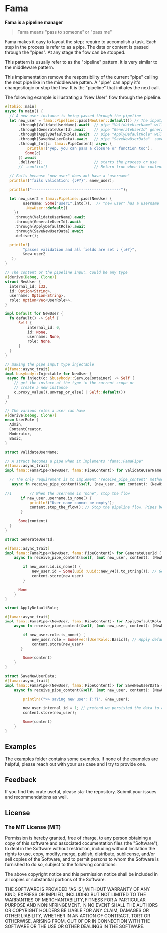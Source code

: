 # Fama

**Fama is a pipeline manager**

> Fama means "pass to someone" or "pass me"

 Fama makes it easy to layout the steps
 require to accomplish a task.
 Each step in the process is refer to as a pipe. The data or content is passed through
 the "pipes". At any stage the flow can be stopped.

 This pattern is usually refer to as the "pipeline" pattern. It is very similar to the
 middleware pattern.

 This implementation remove the responsibility of the current "pipe" calling the next pipe like
 in the middleware patten. A "pipe" can apply it's changes/logic or stop the flow. It is the "pipeline"
 that initiates the next call.

 The following example is illustrating a "New User" flow through the pipeline.

 ```rust
 #[tokio::main]
 async fn main() {
   // A new user instance is being passed through the pipeline
   let new_user = fama::Pipeline::pass(NewUser::default()) // The input/content
       .through(ValidateUserName).await  // pipe "ValidateUserName" will stop the flow if the user does not have a "username"
       .through(GenerateUserId).await    // pipe "GenerateUserId" generates and set the user ID.  
       .through(ApplyDefaultRole).await  // pipe "ApplyDefaultRole" will give the user the "Basic" role if the list of roles is empty
       .through(SaveNewUserData).await   // pipe "SaveNewUserData"  saves the data to the database. At this stage, we know all is well
       .through_fn(|c: fama::PipeContent| async {
           println!("yep, you can pass a closure or function too");
          Some(c)
       }).await
       .deliver();                       // starts the process or use
       // .confirm()                     // Return true when the content passes throug all the pipes

   // Fails because "new user" does not have a "username"
   println!("fails validation: {:#?}", &new_user);

   println!("----------------------------------------");

   let new_user2 = fama::Pipeline::pass(NewUser {
         username: Some("user1".into()),  // "new user" has a username
         ..NewUser::default()
     })
     .through(ValidateUserName).await
     .through(GenerateUserId).await
     .through(ApplyDefaultRole).await
     .through(SaveNewUserData).await
     .deliver();

   println!(
         "passes validation and all fields are set : {:#?}",
         &new_user2
    );
 }

 // The content or the pipeline input. Could be any type
 #[derive(Debug, Clone)]
 struct NewUser {
   internal_id: i32,
   id: Option<String>,
   username: Option<String>,
   role: Option<Vec<UserRole>>,
 }

 impl Default for NewUser {
   fn default() -> Self {
       Self {
           internal_id: 0,
           id: None,
           username: None,
           role: None,
       }
   }
 }

 // making the pipe input type injectable
 #[fama::async_trait]
 impl busybody::Injectable for NewUser {
  async fn inject(c: &busybody::ServiceContainer) -> Self {
     // get the instace of the type in the current scope or
     // create a new instance
     c.proxy_value().unwrap_or_else(|| Self::default())
  }
 }

 // The various roles a user can have
 #[derive(Debug, Clone)]
 enum UserRole {
   Admin,
   ContentCreator,
   Moderator,
   Basic,
 }

 struct ValidateUserName;

 // A struct becomes a pipe when it implements "fama::FamaPipe"
 #[fama::async_trait]
 impl fama::FamaPipe<(NewUser, fama::PipeContent)> for ValidateUserName {

   // The only requirement is to implement "receive_pipe_content" method
    async fn receive_pipe_content(&self, (new_user, mut content): (NewUser, fama::PipeContent)) -> Option<fama::PipeContent> {
  
//1        // When the username is "none", stop the flow
        if new_user.username.is_none() {
            println!("User name cannot be empty");
            content.stop_the_flow(); // Stop the pipeline flow. Pipes below this pipe will not get call
        }

       Some(content)
   }
 }

 struct GenerateUserId;

 #[fama::async_trait]
 impl fama::FamaPipe<(NewUser, fama::PipeContent)> for GenerateUserId {
     async fn receive_pipe_content(&self, (mut new_user, content): (NewUser,fama::PipeContent)) -> Option<fama::PipeContent> {

         if new_user.id.is_none() {
             new_user.id = Some(uuid::Uuid::new_v4().to_string()); // Generate and set the ID
             content.store(new_user);
         }

       None
     }
 }

 struct ApplyDefaultRole;

 #[fama::async_trait]
 impl fama::FamaPipe<(NewUser, fama::PipeContent)> for ApplyDefaultRole {
     async fn receive_pipe_content(&self, (mut new_user, content): (NewUser,fama::PipeContent)) -> Option<fama::PipeContent> {

         if new_user.role.is_none() {
             new_user.role = Some(vec![UserRole::Basic]); // Apply default role
             content.store(new_user);
        }

         Some(content)
     }
 }

 struct SaveNewUserData;
 #[fama::async_trait]
 impl fama::FamaPipe<(NewUser, fama::PipeContent)> for SaveNewUserData {
     async fn receive_pipe_content(&self, (mut new_user, content): (NewUser,fama::PipeContent)) -> Option<fama::PipeContent> {

         println!(">> saving new user: {:?}", &new_user);

         new_user.internal_id = 1; // pretend we persisted the data to a database
         content.store(new_user);

         Some(content)
     }
 }
 ```
## Examples
The [examples](https://github.com/shiftrightonce/fama/tree/main/examples) folder contains some examples. If none of the examples are helpful,
please reach out with your use case and I  try to provide one.


## Feedback
If you find this crate useful, please star the repository. Submit your issues and recommendations as well.


## License

### The MIT License (MIT)

Permission is hereby granted, free of charge, to any person obtaining a copy of this software and associated documentation files (the "Software"), to deal in the Software without restriction, including without limitation the rights to use, copy, modify, merge, publish, distribute, sublicense, and/or sell copies of the Software, and to permit persons to whom the Software is furnished to do so, subject to the following conditions:

The above copyright notice and this permission notice shall be included in all copies or substantial portions of the Software.

THE SOFTWARE IS PROVIDED "AS IS", WITHOUT WARRANTY OF ANY KIND, EXPRESS OR IMPLIED, INCLUDING BUT NOT LIMITED TO THE WARRANTIES OF MERCHANTABILITY, FITNESS FOR A PARTICULAR PURPOSE AND NONINFRINGEMENT. IN NO EVENT SHALL THE AUTHORS OR COPYRIGHT HOLDERS BE LIABLE FOR ANY CLAIM, DAMAGES OR OTHER LIABILITY, WHETHER IN AN ACTION OF CONTRACT, TORT OR OTHERWISE, ARISING FROM, OUT OF OR IN CONNECTION WITH THE SOFTWARE OR THE USE OR OTHER DEALINGS IN THE SOFTWARE.